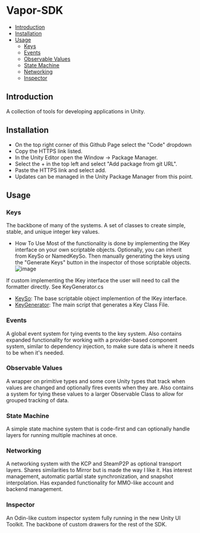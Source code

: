 # Vapor-SDK
- [Introduction](#introduction)
- [Installation](#installation)
- [Usage](#usage)
  - [Keys](#keys)
  - [Events](#events)
  - [Observable Values](#observable-values)
  - [State Machine](#state-machine)
  - [Networking](#networking)
  - [Inspector](#inspector)

## Introduction
A collection of tools for developing applications in Unity.

## Installation
- On the top right corner of this Github Page select the "Code" dropdown
- Copy the HTTPS link listed.
- In the Unity Editor open the Window -> Package Manager.
- Select the + in the top left and select "Add package from git URL".
- Paste the HTTPS link and select add.
- Updates can be managed in the Unity Package Manager from this point.

## Usage

### Keys
The backbone of many of the systems. A set of classes to create simple, stable, and unique integer key values.

* How To Use
Most of the functionality is done by implementing the IKey interface on your own scriptable objects.
Optionally, you can inherit from KeySo or NamedKeySo.
Then manually generating the keys using the "Generate Keys" button in the inspector of those scriptable objects.
![image](https://github.com/Tyrant117/Vapor-SDK/assets/9998121/c0511af1-9856-408e-abb6-d8067b75c57a)

If custom implementing the IKey interface the user will need to call the formatter directly. See KeyGenerator.cs

- [KeySo](./Runtime/Keys/KeySo.cs): The base scriptable object implemention of the IKey interface.
- [KeyGenerator](./Runtime/Keys/KeyGenerator.cs): The main script that generates a Key Class File.

### Events
A global event system for tying events to the key system. 
Also contains expanded functionality for working with a provider-based component system, similar to dependency injection, to make sure data is where it needs to be when it's needed.

### Observable Values
A wrapper on primitive types and some core Unity types that track when values are changed and optionally fires events when they are. 
Also contains a system for tying these values to a larger Observable Class to allow for grouped tracking of data.

### State Machine
A simple state machine system that is code-first and can optionally handle layers for running multiple machines at once.

### Networking
A networking system with the KCP and SteamP2P as optional transport layers. Shares similarities to Mirror but is made the way I like it. 
Has interest management, automatic partial state synchronization, and snapshot interpolation. 
Has expanded functionality for MMO-like account and backend management.

### Inspector
An Odin-like custom inspector system fully running in the new Unity UI Toolkit. The backbone of custom drawers for the rest of the SDK.
